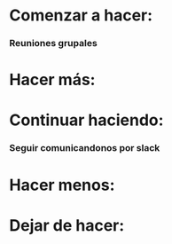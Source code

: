 # Comenzar a hacer:
### Reuniones grupales 

# Hacer más:
### 

# Continuar haciendo:
### Seguir comunicandonos por slack

# Hacer menos:
### 

# Dejar de hacer:
### 
